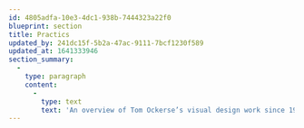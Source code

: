 ```yaml
---
id: 4805adfa-10e3-4dc1-938b-7444323a22f0
blueprint: section
title: Practics
updated_by: 241dc15f-5b2a-47ac-9111-7bcf1230f589
updated_at: 1641333946
section_summary:
  -
    type: paragraph
    content:
      -
        type: text
        text: 'An overview of Tom Ockerse’s visual design work since 1967. All works were commissioned to serve clients and audiences.'
---
```

